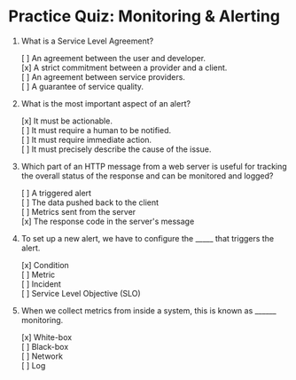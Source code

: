# Practice Quiz: Monitoring & Alerting

1. What is a Service Level Agreement?

    [ ] An agreement between the user and developer.  
    [x] A strict commitment between a provider and a client.  
    [ ] An agreement between service providers.  
    [ ] A guarantee of service quality.

2. What is the most important aspect of an alert?

    [x] It must be actionable.  
    [ ] It must require a human to be notified.  
    [ ] It must require immediate action.  
    [ ] It must precisely describe the cause of the issue.

3. Which part of an HTTP message from a web server is useful for tracking the overall status of the response and can be  monitored and logged?

    [ ] A triggered alert  
    [ ] The data pushed back to the client  
    [ ] Metrics sent from the server  
    [x] The response code in the server's message

4. To set up a new alert, we have to configure the _____ that triggers the alert.

    [x] Condition  
    [ ] Metric  
    [ ] Incident  
    [ ] Service Level Objective (SLO)

5. When we collect metrics from inside a system, this is known as ______ monitoring.

    [x] White-box  
    [ ] Black-box  
    [ ] Network  
    [ ] Log
